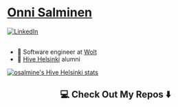 <h1> <a href="https://osalmine.github.io/cv/">Onni Salminen</a></h1>
<a href="https://www.linkedin.com/in/onni-salminen/" target="_blank"><img src="https://img.shields.io/badge/LinkedIn-%230077B5.svg?&style=flat-square&logo=linkedin&logoColor=white" alt="LinkedIn"></a>
<br />
<br />

- 🚀 Software engineer at <a href="https://wolt.com/">Wolt</a>
- 🌱 <a href="https://www.hive.fi/en/">Hive Helsinki</a> alumni

[![osalmine's Hive Helsinki stats](https://badge42.vercel.app/api/v2/cl2gijtz7003009mofz5pnp5t/stats?cursusId=1&coalitionId=56)](https://github.com/JaeSeoKim/badge42)

<h2  align="center">💻 Check Out My Repos ⬇️ </h2>
